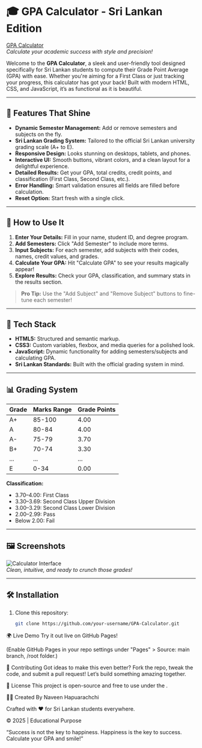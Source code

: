 # 🎓 GPA Calculator - Sri Lankan Edition

[GPA Calculator](https://gpa-calculator-vert-eight.vercel.app/)  
*Calculate your academic success with style and precision!*

Welcome to the **GPA Calculator**, a sleek and user-friendly tool designed specifically for Sri Lankan students to compute their Grade Point Average (GPA) with ease. 
Whether you're aiming for a First Class or just tracking your progress, this calculator has got your back! Built with modern HTML, CSS, and JavaScript, it’s as functional as it is beautiful.

---

## 🌟 Features That Shine

- **Dynamic Semester Management:** Add or remove semesters and subjects on the fly.
- **Sri Lankan Grading System:** Tailored to the official Sri Lankan university grading scale (A+ to E).
- **Responsive Design:** Looks stunning on desktops, tablets, and phones.
- **Interactive UI:** Smooth buttons, vibrant colors, and a clean layout for a delightful experience.
- **Detailed Results:** Get your GPA, total credits, credit points, and classification (First Class, Second Class, etc.).
- **Error Handling:** Smart validation ensures all fields are filled before calculation.
- **Reset Option:** Start fresh with a single click.

---

## 🚀 How to Use It

1. **Enter Your Details:** Fill in your name, student ID, and degree program.
2. **Add Semesters:** Click "Add Semester" to include more terms.
3. **Input Subjects:** For each semester, add subjects with their codes, names, credit values, and grades.
4. **Calculate Your GPA:** Hit "Calculate GPA" to see your results magically appear!
5. **Explore Results:** Check your GPA, classification, and summary stats in the results section.

> **Pro Tip:** Use the "Add Subject" and "Remove Subject" buttons to fine-tune each semester!

---

## 🎨 Tech Stack

- **HTML5:** Structured and semantic markup.
- **CSS3:** Custom variables, flexbox, and media queries for a polished look.
- **JavaScript:** Dynamic functionality for adding semesters/subjects and calculating GPA.
- **Sri Lankan Standards:** Built with the official grading system in mind.

---

## 📊 Grading System

| Grade | Marks Range | Grade Points |
|-------|-------------|--------------|
| A+    | 85-100      | 4.00         |
| A     | 80-84       | 4.00         |
| A-    | 75-79       | 3.70         |
| B+    | 70-74       | 3.30         |
| ...   | ...         | ...          |
| E     | 0-34        | 0.00         |

**Classification:**
- 3.70–4.00: First Class
- 3.30–3.69: Second Class Upper Division
- 3.00–3.29: Second Class Lower Division
- 2.00–2.99: Pass
- Below 2.00: Fail

---

## 🖼️ Screenshots

![Calculator Interface](https://via.placeholder.com/600x400.png?text=Calculator+Interface)  
*Clean, intuitive, and ready to crunch those grades!*

---

## 🛠️ Installation

1. Clone this repository:
   ```bash
   git clone https://github.com/your-username/GPA-Calculator.git


🌍 Live Demo
Try it out live on GitHub Pages!

(Enable GitHub Pages in your repo settings under "Pages" > Source: main branch, /root folder.)

🤝 Contributing
Got ideas to make this even better? Fork the repo, tweak the code, and submit a pull request! Let’s build something amazing together.

📜 License
This project is open-source and free to use under the .

👨‍💻 Created By
Naveen Hapuarachchi

Crafted with ❤️ for Sri Lankan students everywhere.

© 2025 | Educational Purpose

“Success is not the key to happiness. Happiness is the key to success. Calculate your GPA and smile!”
